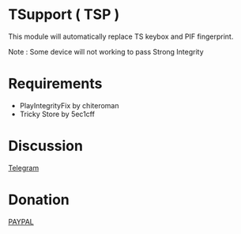 # TSupport ( TSP )

This module will automatically replace TS keybox and PIF fingerprint.

Note : Some device will not working to pass Strong Integrity

# Requirements
* PlayIntegrityFix by chiteroman
* Tricky Store by 5ec1cff

# Discussion
[Telegram](https://t.me/citraintegritytrick)

# Donation
[PAYPAL](https://paypal.me/CitraStanalone?country.x=US&locale.x=en_US)
